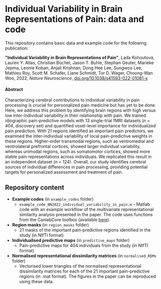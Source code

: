 <h1> Individual Variability in Brain Representations of Pain: data and code  </h1> 
This repository contains basic data and example code for the following publication: 

<b>"Individual Variability in Brain Representations of Pain"</b>, Lada Kohoutová, Lauren Y. Atlas, Christian Büchel, Jason T. Buhle, Stephan Geuter, Marieke Jepma, Leonie Koban, Anjali Krishnan, Dong Hee Lee, Sungwoo Lee, Mathieu Roy, Scott M. Schafer, Liane Schmidt, Tor D. Wager, Choong-Wan Woo, 2022, <i>Nature Neuroscience</i>, [doi.org/10.1038/s41593-022-01081-x](https://doi.org/10.1038/s41593-022-01081-x)

<h4> Abstract </h4>

Characterizing cerebral contributions to individual variability in pain processing is crucial for personalized pain medicine but has yet to be done. Here, we address this problem by identifying brain regions with high versus low inter-individual variability in their relationship with pain. We trained idiographic pain-predictive models with 13 single-trial fMRI datasets (_n_ = 404, discovery set) and quantified voxel-level importance for individualized pain prediction. With 21 regions identified as important pain predictors, we examined the inter-individual variability of local pain-predictive weights in these regions. Higher-order transmodal regions, such as ventromedial and ventrolateral prefrontal cortices, showed larger individual variability, whereas unimodal regions, such as somatomotor cortices, showed more stable pain representations across individuals. We replicated this result in an independent dataset (_n_ = 124). Overall, our study identifies cerebral sources of individual differences in pain processing, providing potential targets for personalized assessment and treatment of pain. 

<h2> Repository content </h2>

* **Example codes** (in `example_codes` folder)
	* `example_code_NN2022_individual_variability_in_pain.m` - Matlab code with an example workflow of the multivariate representational similarity analysis presented in the paper. The code uses functions from the CanlabCore toolbox (available [here](https://github.com/canlab/CanlabCore>)).
* **Region masks** (in `region_masks` folder)
	* 21 masks of the important pain-predictive regions identified in the study (in NIfTI format)
* **Individualised predictive maps** (in `predictive_maps` folder)
	* Pain-predictive maps for 404 individuals from the study (in NIfTI format)
* **Normalised representational dissimilarity matrices** (in `normalised_RDMs` folder)
	*  Vectorised lower triangles of the normalised representational dissimilarity matrices for each of the 21 important pain-predictive regions (in .mat format). The figures in the paper can be reproduced using these data.





